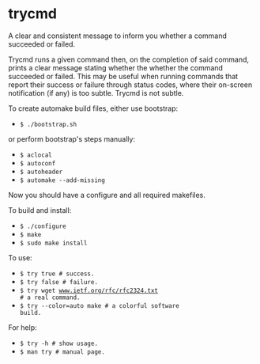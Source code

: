 # trycmd
A clear and consistent message to inform you whether a command succeeded or
failed.

Trycmd runs a given command then, on the completion of said command, prints
a clear message stating whether the whether the command succeeded or failed.
This may be useful when running commands that report their success or failure
through status codes, where their on-screen notification (if any) is too
subtle. Trycmd is not subtle.

To create automake build files, either use bootstrap:
- <code>$ ./bootstrap.sh</code>

or perform bootstrap's steps manually:
- <code>$ aclocal</code>
- <code>$ autoconf</code>
- <code>$ autoheader</code>
- <code>$ automake --add-missing</code>

Now you should have a configure and all required makefiles.

To build and install:
- <code>$ ./configure</code>
- <code>$ make</code>
- <code>$ sudo make install</code>

To use:
- <code>$ try true   # success.</code>
- <code>$ try false  # failure.</code>
- <code>$ try wget www.ietf.org/rfc/rfc2324.txt  # a real command.</code>
- <code>$ try --color=auto make  # a colorful software build.</code>

For help:
- <code>$ try -h  # show usage.</code>
- <code>$ man try  # manual page.</code>
